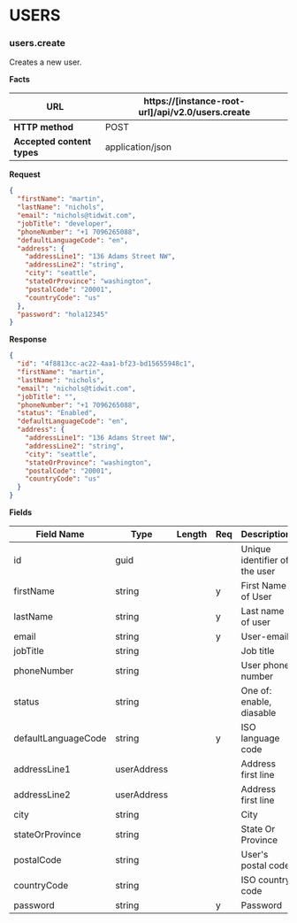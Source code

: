 ﻿**USERS**
=================

### users.create

Creates a new user.

**Facts**

| **URL**                    | https://[instance-root-url]/api/v2.0/users.create |
|----------------------------|------------------|
| **HTTP method**            | POST             |
| **Accepted content types** | application/json |

**Request**

```json
{
  "firstName": "martin",
  "lastName": "nichols",
  "email": "nichols@tidwit.com",
  "jobTitle": "developer",
  "phoneNumber": "+1 7096265088",
  "defaultLanguageCode": "en",
  "address": {
    "addressLine1": "136 Adams Street NW",
    "addressLine2": "string",
    "city": "seattle",
    "stateOrProvince": "washington",
    "postalCode": "20001",
    "countryCode": "us"
  },
  "password": "hola12345"
}
```

**Response**

```json
{
  "id": "4f8813cc-ac22-4aa1-bf23-bd15655948c1",
  "firstName": "martin",
  "lastName": "nichols",
  "email": "nichols@tidwit.com",
  "jobTitle": "",
  "phoneNumber": "+1 7096265088",
  "status": "Enabled",
  "defaultLanguageCode": "en",
  "address": {
    "addressLine1": "136 Adams Street NW",
    "addressLine2": "string",
    "city": "seattle",
    "stateOrProvince": "washington",
    "postalCode": "20001",
    "countryCode": "us"
  }
}
```

**Fields**

| **Field Name** | **Type** | **Length** | **Req** | **Description**                       |
|----------------|----------|------------|---------|---------------------------------------|
|id              |guid      |            |         |Unique identifier of the user          |
|firstName       |string    |            |   y     |First Name of User                     |
|lastName        |string    |            |   y     |Last name of user                      |
|email           |string    |            |   y     |User-email                             |
|jobTitle        |string    |            |         |Job title                              |
|phoneNumber     |string    |            |         |User phone number                      |
|status          |string    |            |         |One of: enable, diasable               |
|defaultLanguageCode|string |            |   y     |ISO language code                      |
|addressLine1    |userAddress|           |         |Address first line                     |
|addressLine2    |userAddress|           |         |Address first line                     |
|city            |string    |            |         |City                                   |
|stateOrProvince |string    |            |         |State Or Province                      |
|postalCode      |string    |            |         |User's postal code                     |
|countryCode     |string    |            |         |ISO country code                       |
|password        |string    |            |   y     |Password                               |